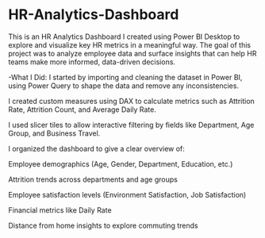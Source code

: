 # HR-Analytics-Dashboard

This is an HR Analytics Dashboard I created using Power BI Desktop to explore and visualize key HR metrics in a meaningful way. The goal of this project was to analyze employee data and surface insights that can help HR teams make more informed, data-driven decisions.

-What I Did:
I started by importing and cleaning the dataset in Power BI, using Power Query to shape the data and remove any inconsistencies.

I created custom measures using DAX to calculate metrics such as Attrition Rate, Attrition Count, and Average Daily Rate.

I used slicer tiles to allow interactive filtering by fields like Department, Age Group, and Business Travel.

I organized the dashboard to give a clear overview of:

Employee demographics (Age, Gender, Department, Education, etc.)

Attrition trends across departments and age groups

Employee satisfaction levels (Environment Satisfaction, Job Satisfaction)

Financial metrics like Daily Rate

Distance from home insights to explore commuting trends
